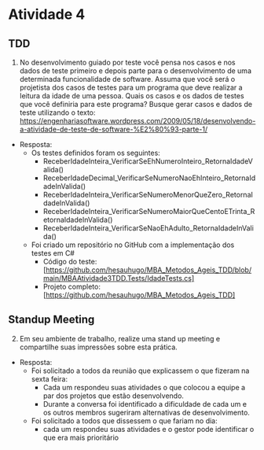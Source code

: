 # Atividade 4

## TDD
1. No desenvolvimento guiado por teste você pensa nos casos e nos dados de teste primeiro e depois parte para o desenvolvimento de uma determinada funcionalidade de software.  Assuma que você será o projetista dos casos de testes para um programa que deve realizar a leitura da idade de uma pessoa. Quais os casos e os dados de testes que você definiria para este programa? Busque gerar casos e dados de teste utilizando o texto: https://engenhariasoftware.wordpress.com/2009/05/18/desenvolvendo-a-atividade-de-teste-de-software-%E2%80%93-parte-1/

* Resposta:
    * Os testes definidos foram os seguintes:
        * ReceberIdadeInteira_VerificarSeEhNumeroInteiro_RetornaIdadeValida()
        * ReceberIdadeDecimal_VerificarSeNumeroNaoEhInteiro_RetornaIdadeInValida()
        * ReceberIdadeInteira_VerificarSeNumeroMenorQueZero_RetornaIdadeInValida()
        * ReceberIdadeInteira_VerificarSeNumeroMaiorQueCentoETrinta_RetornaIdadeInValida()
        * ReceberIdadeInteira_VerificarSeNaoEhAdulto_RetornaIdadeInValida()
    * Foi criado um repositório no GitHub com a implementação dos testes em C#
        * Código do teste:[https://github.com/hesauhugo/MBA_Metodos_Ageis_TDD/blob/main/MBAAtividade3TDD.Tests/IdadeTests.cs]
        * Projeto completo:[https://github.com/hesauhugo/MBA_Metodos_Ageis_TDD]

## Standup Meeting
2. Em seu ambiente de trabalho, realize uma stand up meeting e compartilhe suas impressões sobre esta prática.
* Resposta:
    * Foi solicitado a todos da reunião que explicassem o que fizeram na sexta feira:
        * Cada um respondeu suas atividades o que colocou a equipe a par dos projetos que estão desenvolvendo.
        * Durante a conversa foi identificado a dificuldade de cada um e os outros membros sugeriram alternativas de desenvolvimento.
    * Foi solicitado a todos que dissessem o que fariam no dia:
        * cada um respondeu suas atividades e o gestor pode identificar o que era mais prioritário